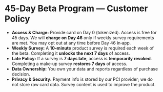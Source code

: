 # 45‑Day Beta Program — Customer Policy

- **Access & Charge:** Provide card on Day 0 (tokenized). Access is free for 45 days. We will **charge on Day 46** only if weekly survey requirements are met. You may opt out at any time before Day 46 in‑app.
- **Weekly Survey:** A **10‑minute** product survey is required each week of the beta. Completing it **unlocks the next 7 days** of access.
- **Late Policy:** If a survey is **7 days late**, access is **temporarily revoked**. Completing a make‑up survey **restores 7 days** of access.
- **Data Ownership:** You own your data and reports regardless of purchase decision.
- **Privacy & Security:** Payment info is stored by our PCI provider; we do not store raw card data. Survey content is used to improve the product.
